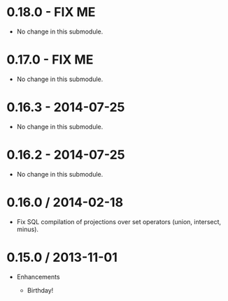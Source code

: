 # 0.18.0 - FIX ME

* No change in this submodule.

# 0.17.0 - FIX ME

* No change in this submodule.

# 0.16.3 - 2014-07-25

* No change in this submodule.

# 0.16.2 - 2014-07-25

* No change in this submodule.

# 0.16.0 / 2014-02-18

* Fix SQL compilation of projections over set operators (union, intersect,
  minus).

# 0.15.0 / 2013-11-01

* Enhancements

  * Birthday!
